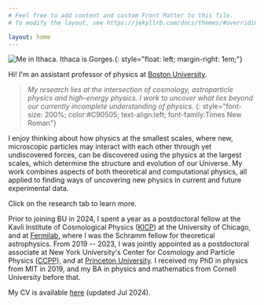 ```yaml
---
# Feel free to add content and custom Front Matter to this file.
# To modify the layout, see https://jekyllrb.com/docs/themes/#overriding-theme-defaults

layout: home
---
```


![Me in Ithaca. Ithaca is Gorges.](/images/washington_sq_park.jpg){: style="float: left; margin-right: 1em;"}
<!-- ![Me in Ithaca. Ithaca is Gorges.](/images/ithaca.jpg){:style="width: 600px; display: block; margin-left:auto; margin-right:auto"} -->

Hi! I'm an assistant professor of physics at [Boston University](https://www.bu.edu/physics/). 

>*My research lies at the intersection of cosmology, astroparticle physics and high-energy physics. I work to uncover what lies beyond our currently incomplete understanding of physics.*
{: style="font-size: 200%; color:#C90505; text-align:left; font-family:Times New Roman"}

I enjoy thinking about how physics at the smallest scales, where new, microscopic particles may interact with each other through yet undiscovered forces, can be discovered using the physics at the largest scales, which determine the structure and evolution of our Universe. My work combines aspects of both theoretical and computational physics, all applied to finding ways of uncovering new physics in current and future experimental data. 

Click on the research tab to learn more. 

Prior to joining BU in 2024, I spent a year as a postdoctoral fellow at the Kavli Institute of Cosmological Physics ([KICP](https://kavlicosmo.uchicago.edu/)) at the University of Chicago, and at [Fermilab](https://theory.fnal.gov/), where I was the Schramm fellow for theoretical astrophysics. From 2019 -- 2023, I was jointly appointed as a postdoctoral associate at New York University's Center for Cosmology and Particle Physics ([CCPP](https://cosmo.nyu.edu)), and at [Princeton University](https://www.mariangelalisanti.com/). I received my PhD in physics from MIT in 2019, and my BA in physics and mathematics from Cornell University before that. 

My CV is available [here](/images/CV_Hongwan_Liu.pdf) (updated Jul 2024). 
